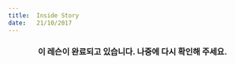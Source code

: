 ```yaml
---
title:  Inside Story
date:   21/10/2017
---
```


### <center>이 레슨이 완료되고 있습니다. 나중에 다시 확인해 주세요.</center>